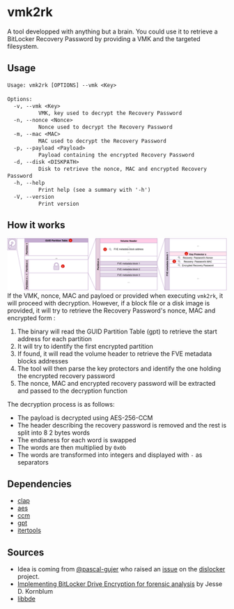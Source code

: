 # vmk2rk
A tool developped with anything but a brain. You could use it to retrieve a BitLocker Recovery Password by providing a VMK and the targeted filesystem.

## Usage
```
Usage: vmk2rk [OPTIONS] --vmk <Key>

Options:
  -v, --vmk <Key>
          VMK, key used to decrypt the Recovery Password
  -n, --nonce <Nonce>
          Nonce used to decrypt the Recovery Password
  -m, --mac <MAC>
          MAC used to decrypt the Recovery Password
  -p, --payload <Payload>
          Payload containing the encrypted Recovery Password
  -d, --disk <DISKPATH>
          Disk to retrieve the nonce, MAC and encrypted Recovery Password
  -h, --help
          Print help (see a summary with '-h')
  -V, --version
          Print version
```

## How it works
![disk-parsing](./img/disk-parsing.png)
If the VMK, nonce, MAC and payloed or provided when executing `vmk2rk`, it will proceed with decryption. However, if a block file or a disk image is provided, it will try to retrieve the Recovery Password's nonce, MAC and  encrypted form :
1. The binary will read the GUID Partition Table (gpt) to retrieve the start address for each partition
2. It will try to identify the first encrypted partition
3. If found, it will read the volume header to retrieve the FVE metadata blocks addresses
4. The tool will then parse the key protectors and identify the one holding the encrypted recovery password
5. The nonce, MAC and encrypted recovery password will be extracted and passed to the decryption function

The decryption process is as follows: 
- The payload is decrypted using AES-256-CCM
- The header describing the recovery password is removed and the rest is split into 8 2 bytes words
- The endianess for each word is swapped
- The words are then multiplied by `0x0b`
- The words are transformed into integers and displayed with `-` as separators

## Dependencies 
- [clap](https://docs.rs/clap/latest/clap/)
- [aes](https://docs.rs/aes/latest/aes/)
- [ccm](https://docs.rs/ccm/latest/ccm/)
- [gpt](https://docs.rs/gpt/latest/gpt/)
- [itertools](https://docs.rs/itertools/latest/itertools/)

## Sources
- Idea is coming from [@pascal-gujer](https://github.com/pascal-gujer) who raised an [issue](https://github.com/Aorimn/dislocker/issues/294) on the [dislocker](https://github.com/Aorimn/dislocker) project.
- [Implementing BitLocker Drive Encryption for forensic analysis](https://pdf4pro.com/cdn/implementing-bitlocker-drive-encryption-for-19a515.pdf) by Jesse D. Kornblum 
- [libbde](https://github.com/libyal/libbde/blob/main/documentation/BitLocker%20Drive%20Encryption%20%28BDE%29%20format.asciidoc)
